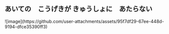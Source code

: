 <h2>あいての　こうげきが きゅうしょに　あたらない</h2>
![image](https://github.com/user-attachments/assets/95f7df29-67ee-448d-9194-dfce35390ff3)


